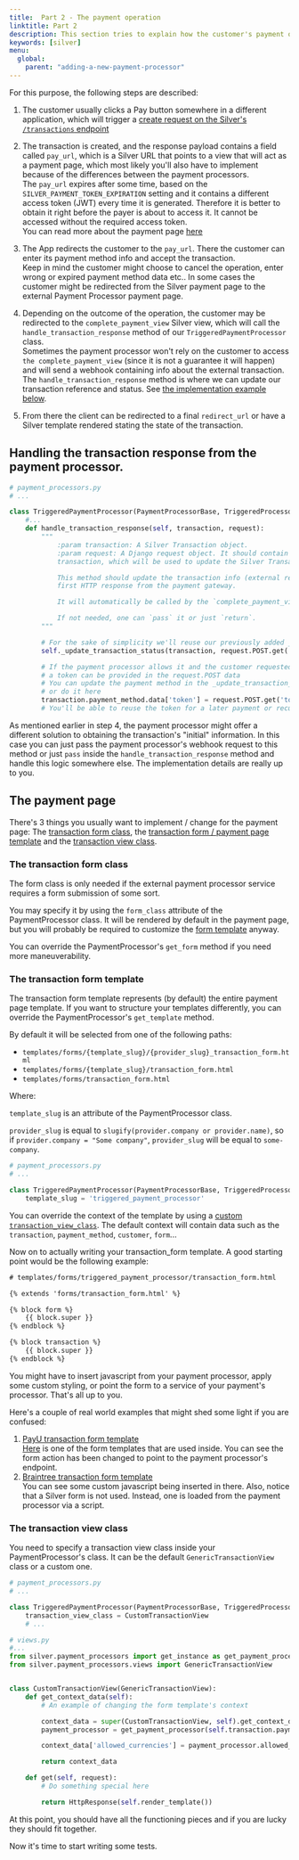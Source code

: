 ```yaml
---
title:  Part 2 - The payment operation
linktitle: Part 2
description: This section tries to explain how the customer's payment operation usually goes like.
keywords: [silver]
menu:
  global:
    parent: "adding-a-new-payment-processor"
---
```


For this purpose, the following steps are described:

1. The customer usually clicks a Pay button somewhere in a different application, which will trigger a
[create request on the Silver's `/transactions` endpoint](../payments/transactions.md#create-a-transaction)

2. The transaction is created, and the response payload contains a field called `pay_url`, which
is a Silver URL that points to a view that will act as a payment page, which most likely you'll also
have to implement because of the differences between the payment processors.  
The `pay_url` expires after some time, based on the `SILVER_PAYMENT_TOKEN_EXPIRATION` setting and it
contains a different access token (JWT) every time it is generated. Therefore it is better to obtain
it right before the payer is about to access it. It cannot be accessed without the required access
token.  
You can read more about the payment page [here](#the-payment-page)

3. The App redirects the customer to the `pay_url`. There the customer can enter its payment method
info and accept the transaction.  
Keep in mind the customer might choose to cancel the operation, enter wrong or expired payment method
data etc.. In some cases the customer might be redirected from the Silver payment page to the external
Payment Processor payment page.

4. Depending on the outcome of the operation, the customer may be redirected to the
`complete_payment_view` Silver view, which will call the `handle_transaction_response` method of our
`TriggeredPaymentProcessor` class.  
Sometimes the payment processor won't rely on the customer to access `the complete_payment_view` (since
it is not a guarantee it will happen) and will send a webhook containing info about the external
transaction.
The `handle_transaction_response` method is where we can update our
transaction reference and status. See
[the implementation example below](#handling-the-transaction-response-from-the-payment-processor).  

5. From there the client can be redirected to a final `redirect_url` or have a Silver template rendered
stating the state of the transaction.


## Handling the transaction response from the payment processor.

```python
# payment_processors.py
# ...

class TriggeredPaymentProcessor(PaymentProcessorBase, TriggeredProcessorMixin):
    #...
    def handle_transaction_response(self, transaction, request):
        """
            :param transaction: A Silver Transaction object.
            :param request: A Django request object. It should contain POST (or GET) data about the
            transaction, which will be used to update the Silver Transaction.

            This method should update the transaction info (external reference, state ...) after the
            first HTTP response from the payment gateway.

            It will automatically be called by the `complete_payment_view`.

            If not needed, one can `pass` it or just `return`.
        """

        # For the sake of simplicity we'll reuse our previously added _update_transaction_status method
        self._update_transaction_status(transaction, request.POST.get('transaction_result'))

        # If the payment processor allows it and the customer requested to save the payment method,
        # a token can be provided in the request.POST data
        # You can update the payment method in the _update_transaction_status method if you wish,
        # or do it here
        transaction.payment_method.data['token'] = request.POST.get('token')
        # You'll be able to reuse the token for a later payment or recurring payments
```

As mentioned earlier in step 4, the payment processor might offer a different solution to obtaining the
transaction's "initial" information. In this case you can just pass the payment processor's webhook
request to this method or just `pass` inside the `handle_transaction_response` method and handle this
logic somewhere else. The implementation details are really up to you.


## The payment page
There's 3 things you usually want to implement / change for the payment page: The
[transaction form class](#the-transaction-form-class),
the [transaction form / payment page template](#the-transaction-form-template) and the
[transaction view class](#the-transaction-view-class).


### The transaction form class

The form class is only needed if the external payment processor service requires a form submission of
some sort.

You may specify it by using the `form_class` attribute of the PaymentProcessor class. It will be
rendered by default in the payment page, but you will probably be required to customize the
[form template](#the-transaction-form-/-payment-page-template) anyway.

You can override the PaymentProcessor's `get_form` method if you need more maneuverability.


### The transaction form template

The transaction form template represents (by default) the entire payment page template. If you want
to structure your templates differently, you can override the PaymentProcessor's `get_template` method.

By default it will be selected from one of the following paths:

- `templates/forms/{template_slug}/{provider_slug}_transaction_form.html`
- `templates/forms/{template_slug}/transaction_form.html`
- `templates/forms/transaction_form.html`

Where:

`template_slug` is an attribute of the PaymentProcessor class.

`provider_slug` is equal to `slugify(provider.company or provider.name)`, so if
`provider.company = "Some company"`, `provider_slug` will be equal to `some-company`.

``` python
# payment_processors.py
# ...

class TriggeredPaymentProcessor(PaymentProcessorBase, TriggeredProcessorMixin):
    template_slug = 'triggered_payment_processor'
```

You can override the context of the template by using a
[custom `transaction_view_class`](#the-transaction-view-class). The default context will contain data
such as the `transaction`, `payment_method`, `customer`, `form`...

Now on to actually writing your transaction_form template. A good starting point would be the following
example:

```html
# templates/forms/triggered_payment_processor/transaction_form.html

{% extends 'forms/transaction_form.html' %}

{% block form %}
    {{ block.super }}
{% endblock %}

{% block transaction %}
    {{ block.super }}
{% endblock %}
```

You might have to insert javascript from your payment processor, apply some custom styling, or point
the form to a service of your payment's processor. That's all up to you.

Here's a couple of real world examples that might shed some light if you are confused:

1. [PayU transaction form template](https://github.com/silverapp/silver-payu/blob/master/silver_payu/templates/payu/transaction_form.html)  
   [Here](https://github.com/silverapp/silver-payu/blob/master/silver_payu/templates/payu/payu_lu_form.html)
    is one of the form templates that are used inside. You can see the form action has been changed to point to
    the payment processor's endpoint.
2. [Braintree transaction form template](https://github.com/silverapp/silver-braintree/blob/master/silver_braintree/templates/forms/braintree/transaction_form.html)  
    You can see some custom javascript being inserted in there. Also, notice that a Silver form is not used.
    Instead, one is loaded from the payment processor via a script.


### The transaction view class

You need to specify a transaction view class inside your PaymentProcessor's class. It can be the default
`GenericTransactionView` class or a custom one.

```python
# payment_processors.py
# ...

class TriggeredPaymentProcessor(PaymentProcessorBase, TriggeredProcessorMixin):
    transaction_view_class = CustomTransactionView
    # ...
```

```python
# views.py
#...
from silver.payment_processors import get_instance as get_payment_processor
from silver.payment_processors.views import GenericTransactionView


class CustomTransactionView(GenericTransactionView):
    def get_context_data(self):
        # An example of changing the form template's context

        context_data = super(CustomTransactionView, self).get_context_data()
        payment_processor = get_payment_processor(self.transaction.payment_processor)

        context_data['allowed_currencies'] = payment_processor.allowed_currencies

        return context_data

    def get(self, request):
        # Do something special here

        return HttpResponse(self.render_template())
```

At this point, you should have all the functioning pieces and if you are lucky they should fit together.

Now it's time to start writing some tests.
